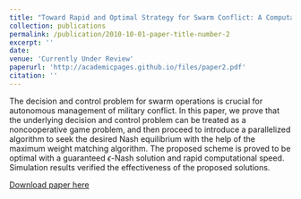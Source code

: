 ```yaml
---
title: "Toward Rapid and Optimal Strategy for Swarm Conflict: A Computational Game Approach"
collection: publications
permalink: /publication/2010-10-01-paper-title-number-2
excerpt: ''
date: 
venue: 'Currently Under Review'
paperurl: 'http://academicpages.github.io/files/paper2.pdf'
citation: ''
---
```

The decision and control problem for swarm operations is crucial for autonomous management of military conflict. In this paper, we prove that the underlying decision and control problem can be treated as a noncooperative game problem, and then proceed to introduce a parallelized algorithm to seek the desired Nash equilibrium with the help of the maximum weight matching algorithm. The proposed scheme is proved to be optimal with a guaranteed $\epsilon$-Nash solution and rapid computational speed. Simulation results verified the effectiveness of the proposed solutions.

[Download paper here](http://academicpages.github.io/files/paper2.pdf)

